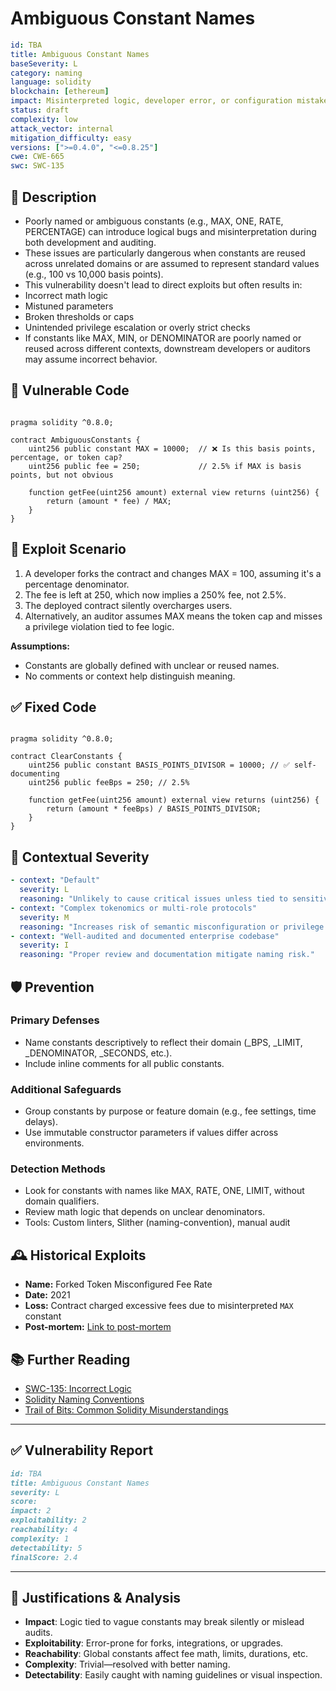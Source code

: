 # Ambiguous Constant Names

```YAML
id: TBA
title: Ambiguous Constant Names 
baseSeverity: L
category: naming
language: solidity
blockchain: [ethereum]
impact: Misinterpreted logic, developer error, or configuration mistakes
status: draft
complexity: low
attack_vector: internal
mitigation_difficulty: easy
versions: [">=0.4.0", "<=0.8.25"]
cwe: CWE-665
swc: SWC-135
```

## 📝 Description

- Poorly named or ambiguous constants (e.g., MAX, ONE, RATE, PERCENTAGE) can introduce logical bugs and misinterpretation during both development and auditing.
- These issues are particularly dangerous when constants are reused across unrelated domains or are assumed to represent standard values (e.g., 100 vs 10,000 basis points).
- This vulnerability doesn't lead to direct exploits but often results in:
- Incorrect math logic
- Mistuned parameters
- Broken thresholds or caps
- Unintended privilege escalation or overly strict checks
- If constants like MAX, MIN, or DENOMINATOR are poorly named or reused across different contexts, downstream developers or auditors may assume incorrect behavior.

## 🚨 Vulnerable Code

```solidity

pragma solidity ^0.8.0;

contract AmbiguousConstants {
    uint256 public constant MAX = 10000;  // ❌ Is this basis points, percentage, or token cap?
    uint256 public fee = 250;             // 2.5% if MAX is basis points, but not obvious

    function getFee(uint256 amount) external view returns (uint256) {
        return (amount * fee) / MAX;
    }
}
```

## 🧪 Exploit Scenario

1. A developer forks the contract and changes MAX = 100, assuming it's a percentage denominator.
2. The fee is left at 250, which now implies a 250% fee, not 2.5%.
3. The deployed contract silently overcharges users.
4. Alternatively, an auditor assumes MAX means the token cap and misses a privilege violation tied to fee logic.

**Assumptions:**

- Constants are globally defined with unclear or reused names.
- No comments or context help distinguish meaning.

## ✅ Fixed Code

```solidity

pragma solidity ^0.8.0;

contract ClearConstants {
    uint256 public constant BASIS_POINTS_DIVISOR = 10000; // ✅ self-documenting
    uint256 public feeBps = 250; // 2.5%

    function getFee(uint256 amount) external view returns (uint256) {
        return (amount * feeBps) / BASIS_POINTS_DIVISOR;
    }
}
```

## 🧭 Contextual Severity

```yaml
- context: "Default"
  severity: L
  reasoning: "Unlikely to cause critical issues unless tied to sensitive access or limits."
- context: "Complex tokenomics or multi-role protocols"
  severity: M
  reasoning: "Increases risk of semantic misconfiguration or privilege escalation."
- context: "Well-audited and documented enterprise codebase"
  severity: I
  reasoning: "Proper review and documentation mitigate naming risk."
```

## 🛡️ Prevention

### Primary Defenses

- Name constants descriptively to reflect their domain (_BPS, _LIMIT, _DENOMINATOR, _SECONDS, etc.).
- Include inline comments for all public constants.

### Additional Safeguards

- Group constants by purpose or feature domain (e.g., fee settings, time delays).
- Use immutable constructor parameters if values differ across environments.

### Detection Methods

- Look for constants with names like MAX, RATE, ONE, LIMIT, without domain qualifiers.
- Review math logic that depends on unclear denominators.
- Tools: Custom linters, Slither (naming-convention), manual audit

## 🕰️ Historical Exploits

- **Name:** Forked Token Misconfigured Fee Rate 
- **Date:** 2021 
- **Loss:** Contract charged excessive fees due to misinterpreted `MAX` constant 
- **Post-mortem:** [Link to post-mortem](https://web.archive.org/web/*/redacted.example.com) 
  
## 📚 Further Reading

- [SWC-135: Incorrect Logic](https://swcregistry.io/docs/SWC-135/) 
- [Solidity Naming Conventions](https://docs.soliditylang.org/en/latest/style-guide.html#naming-conventions)
- [Trail of Bits: Common Solidity Misunderstandings](https://blog.trailofbits.com/) 
  
---
  
## ✅ Vulnerability Report

```markdown
id: TBA
title: Ambiguous Constant Names 
severity: L
score:
impact: 2  
exploitability: 2 
reachability: 4 
complexity: 1  
detectability: 5 
finalScore: 2.4
```

---

## 📄 Justifications & Analysis

- **Impact**: Logic tied to vague constants may break silently or mislead audits.
- **Exploitability**: Error-prone for forks, integrations, or upgrades.
- **Reachability**: Global constants affect fee math, limits, durations, etc.
- **Complexity**: Trivial—resolved with better naming.
- **Detectability**: Easily caught with naming guidelines or visual inspection.